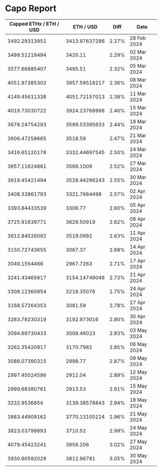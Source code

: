 # Capo Report

| Capped ETHx / ETH / USD | ETH / USD | Diff | Date |
| --- | --- | --- | --- |
| 3492.29313951 | 3413.97637286 | 2.27% | 28 Feb 2024 |
| 3499.51218494 | 3420.11 | 2.29% | 02 Mar 2024 |
| 3577.66885407 | 3495.51 | 2.32% | 05 Mar 2024 |
| 4051.97385302 | 3957.59518217 | 2.36% | 08 Mar 2024 |
| 4149.45611338 | 4051.72157013 | 2.38% | 11 Mar 2024 |
| 4019.73030722 | 3924.23768998 | 2.40% | 15 Mar 2024 |
| 3678.24754293 | 3589.53395633 | 2.44% | 18 Mar 2024 |
| 3606.47258665 | 3518.59 | 2.47% | 21 Mar 2024 |
| 3416.65120178 | 3332.44697545 | 2.50% | 24 Mar 2024 |
| 3657.11624861 | 3566.1009 | 2.52% | 27 Mar 2024 |
| 3619.45421494 | 3528.44296243 | 2.55% | 30 Mar 2024 |
| 3408.33861793 | 3321.7664498 | 2.57% | 02 Apr 2024 |
| 3393.84433539 | 3306.77 | 2.60% | 05 Apr 2024 |
| 3725.91639771 | 3629.50919 | 2.62% | 08 Apr 2024 |
| 3612.84526092 | 3519.0992 | 2.63% | 11 Apr 2024 |
| 3150.72743655 | 3067.37 | 2.68% | 14 Apr 2024 |
| 3049.1554466 | 2967.7263 | 2.71% | 17 Apr 2024 |
| 3241.43465617 | 3154.14749048 | 2.73% | 21 Apr 2024 |
| 3308.12360954 | 3218.35076 | 2.75% | 24 Apr 2024 |
| 3168.57264353 | 3081.59 | 2.78% | 27 Apr 2024 |
| 3283.78230319 | 3192.973016 | 2.80% | 30 Apr 2024 |
| 3094.69730433 | 3008.46023 | 2.83% | 03 May 2024 |
| 3262.35420917 | 3170.7982 | 2.85% | 06 May 2024 |
| 3086.07390315 | 2998.77 | 2.87% | 09 May 2024 |
| 2997.45024586 | 2912.04 | 2.89% | 12 May 2024 |
| 2999.68380761 | 2913.53 | 2.91% | 15 May 2024 |
| 3232.9536854 | 3139.38578843 | 2.94% | 18 May 2024 |
| 3883.44909162 | 3770.13105224 | 2.96% | 21 May 2024 |
| 3823.03799893 | 3710.52 | 2.99% | 24 May 2024 |
| 4079.45423241 | 3958.206 | 3.02% | 27 May 2024 |
| 3930.90592029 | 3812.96781 | 3.05% | 30 May 2024 |
